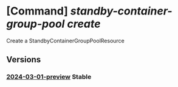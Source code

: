 # [Command] _standby-container-group-pool create_

Create a StandbyContainerGroupPoolResource

## Versions

### [2024-03-01-preview](/Resources/mgmt-plane/L3N1YnNjcmlwdGlvbnMve30vcmVzb3VyY2Vncm91cHMve30vcHJvdmlkZXJzL21pY3Jvc29mdC5zdGFuZGJ5cG9vbC9zdGFuZGJ5Y29udGFpbmVyZ3JvdXBwb29scy97fQ==/2024-03-01-preview.xml) **Stable**

<!-- mgmt-plane /subscriptions/{}/resourcegroups/{}/providers/microsoft.standbypool/standbycontainergrouppools/{} 2024-03-01-preview -->
